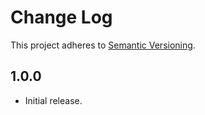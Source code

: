 # Change Log

This project adheres to [Semantic Versioning](http://semver.org/).

## 1.0.0

- Initial release.
